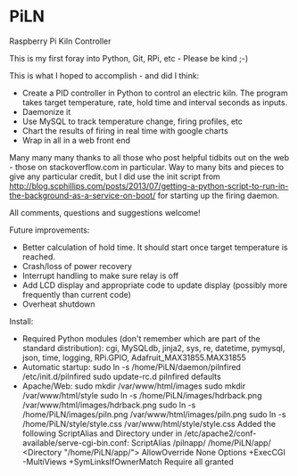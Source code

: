 # PiLN
Raspberry Pi Kiln Controller

This is my first foray into Python, Git, RPi, etc - Please be kind ;-)

This is what I hoped to accomplish - and did I think:

- Create a PID controller in Python to control an electric kiln. The program takes target temperature, rate, hold time and interval seconds as inputs.
- Daemonize it
- Use MySQL to track temperature change, firing profiles, etc
- Chart the results of firing in real time with google charts
- Wrap in all in a web front end

Many many many thanks to all those who post helpful tidbits out on the web - those on stackoverflow.com in particular. Way to many bits and pieces to give any particular credit, but I did use the init script from http://blog.scphillips.com/posts/2013/07/getting-a-python-script-to-run-in-the-background-as-a-service-on-boot/ for starting up the firing daemon.

All comments, questions and suggestions welcome!

Future improvements:
- Better calculation of hold time. It should start once target temperature is reached.
- Crash/loss of power recovery
- Interrupt handling to make sure relay is off
- Add LCD display and appropriate code to update display (possibly more frequently than current code)
- Overheat shutdown

Install:
- Required Python modules (don't remember which are part of the standard distribution): cgi, MySQLdb, jinja2, sys, re, datetime, pymysql, json, time, logging, RPi.GPIO, Adafruit_MAX31855.MAX31855
- Automatic startup:
    sudo ln -s /home/PiLN/daemon/pilnfired /etc/init.d/pilnfired
    sudo update-rc.d pilnfired defaults
- Apache/Web:
  sudo mkdir /var/www/html/images
  sudo mkdir /var/www/html/style
  sudo ln -s /home/PiLN/images/hdrback.png /var/www/html/images/hdrback.png
  sudo ln -s /home/PiLN/images/piln.png /var/www/html/images/piln.png
  sudo ln -s /home/PiLN/style/style.css /var/www/html/style/style.css
  Added the following ScriptAlias and Directory under <IfDefine ENABLE_USR_LIB_CGI_BIN> in /etc/apache2/conf-available/serve-cgi-bin.conf:
                ScriptAlias /pilnapp/ /home/PiLN/app/
                <Directory "/home/PiLN/app/">
                        AllowOverride None
                        Options +ExecCGI -MultiViews +SymLinksIfOwnerMatch
                        Require all granted
                </Directory>

  
